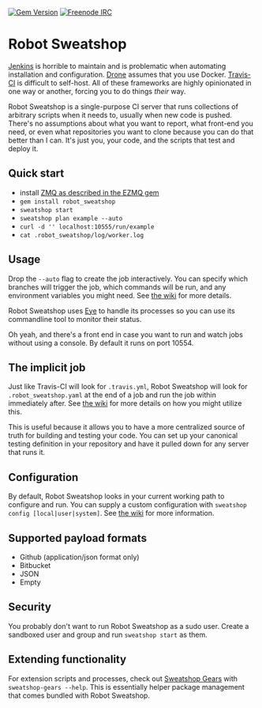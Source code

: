 [![Gem Version](https://badge.fury.io/rb/robot_sweatshop.svg)](http://badge.fury.io/rb/robot_sweatshop) 
[![Freenode IRC](https://img.shields.io/badge/Freenode%20IRC-%23robot__sweatshop-brightgreen.svg)](https://webchat.freenode.net/?channels=robot_sweatshop)

# Robot Sweatshop

[Jenkins](http://jenkins-ci.org/) is horrible to maintain and is problematic when automating installation and configuration. [Drone](https://drone.io/) assumes that you use Docker. [Travis-CI](https://travis-ci.org/recent) is difficult to self-host. All of these frameworks are highly opinionated in one way or another, forcing you to do things _their_ way.

Robot Sweatshop is a single-purpose CI server that runs collections of arbitrary scripts when it needs to, usually when new code is pushed. There's no assumptions about what you want to report, what front-end you need, or even what repositories you want to clone because you can do that better than I can. It's just you, your code, and the scripts that test and deploy it.

## Quick start

- install [ZMQ as described in the EZMQ gem](https://github.com/colstrom/ezmq#operating-system-notes)
- `gem install robot_sweatshop`
- `sweatshop start`
- `sweatshop plan example --auto`
- `curl -d '' localhost:10555/run/example`
- `cat .robot_sweatshop/log/worker.log`

## Usage

Drop the `--auto` flag to create the job interactively. You can specify which branches will trigger the job, which commands will be run, and any environment variables you might need. See [the wiki](https://github.com/JScott/robot_sweatshop/wiki/Job-configuration) for more details.

Robot Sweatshop uses [Eye](https://github.com/kostya/eye) to handle its processes so you can use its commandline tool to monitor their status.

Oh yeah, and there's a front end in case you want to run and watch jobs without using a console. By default it runs on port 10554.

## The implicit job

Just like Travis-CI will look for `.travis.yml`, Robot Sweatshop will look for `.robot_sweatshop.yaml` at the end of a job and run the job within immediately after. See [the wiki](https://github.com/JScott/robot_sweatshop/wiki/Implicit-jobs) for more details on how you might utilize this.

This is useful because it allows you to have a more centralized source of truth for building and testing your code. You can set up your canonical testing definition in your repository and have it pulled down for any server that runs it.

## Configuration

By default, Robot Sweatshop looks in your current working path to configure and run. You can supply a custom configuration with `sweatshop config [local|user|system]`. See [the wiki](https://github.com/JScott/robot_sweatshop/wiki) for more information.

## Supported payload formats

- Github (application/json format only)
- Bitbucket
- JSON
- Empty

## Security

You probably don't want to run Robot Sweatshop as a sudo user. Create a sandboxed user and group and run `sweatshop start` as them.

## Extending functionality

For extension scripts and processes, check out [Sweatshop Gears](https://github.com/JScott/sweatshop-gears-cli) with `sweatshop-gears --help`. This is essentially helper package management that comes bundled with Robot Sweatshop.
